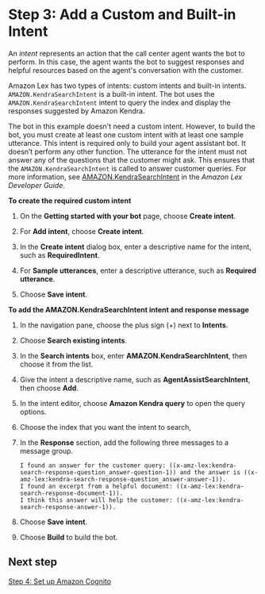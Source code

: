 # Step 3: Add a Custom and Built\-in Intent<a name="agent-step-3"></a>

An *intent* represents an action that the call center agent wants the bot to perform\. In this case, the agent wants the bot to suggest responses and helpful resources based on the agent's conversation with the customer\. 

Amazon Lex has two types of intents: custom intents and built\-in intents\. `AMAZON.KendraSearchIntent` is a built\-in intent\. The bot uses the `AMAZON.KendraSearchIntent` intent to query the index and display the responses suggested by Amazon Kendra\. 

The bot in this example doesn't need a custom intent\. However, to build the bot, you must create at least one custom intent with at least one sample utterance\. This intent is required only to build your agent assistant bot\. It doesn’t perform any other function\. The utterance for the intent must not answer any of the questions that the customer might ask\. This ensures that the `AMAZON.KendraSearchIntent` is called to answer customer queries\. For more information, see [AMAZON\.KendraSearchIntent](lex/latest/dg/faq-bot-kendra-search.html) in the *Amazon Lex Developer Guide*\.

**To create the required custom intent**

1. On the **Getting started with your bot** page, choose **Create intent**\.

1. For **Add intent**, choose **Create intent**\.

1. In the **Create intent** dialog box, enter a descriptive name for the intent, such as **RequiredIntent**\.

1. For **Sample utterances**, enter a descriptive utterance, such as **Required utterance**\.

1. Choose **Save intent**\.

**To add the AMAZON\.KendraSearchIntent intent and response message**

1. In the navigation pane, choose the plus sign \(\+\) next to **Intents**\.

1. Choose **Search existing intents**\.

1. In the **Search intents** box, enter **AMAZON\.KendraSearchIntent**, then choose it from the list\.

1. Give the intent a descriptive name, such as **AgentAssistSearchIntent**, then choose **Add**\.

1. In the intent editor, choose **Amazon Kendra query** to open the query options\.

1. Choose the index that you want the intent to search,

1. In the **Response** section, add the following three messages to a message group\.

   ```
   I found an answer for the customer query: ((x-amz-lex:kendra-search-response-question_answer-question-1)) and the answer is ((x-amz-lex:kendra-search-response-question_answer-answer-1)).
   I found an excerpt from a helpful document: ((x-amz-lex:kendra-search-response-document-1)).
   I think this answer will help the customer: ((x-amz-lex:kendra-search-response-answer-1)).
   ```

1. Choose **Save intent**\. 

1. Choose **Build** to build the bot\.

## Next step<a name="agent-step-3-next"></a>

[Step 4: Set up Amazon Cognito](agent-step-4.md)